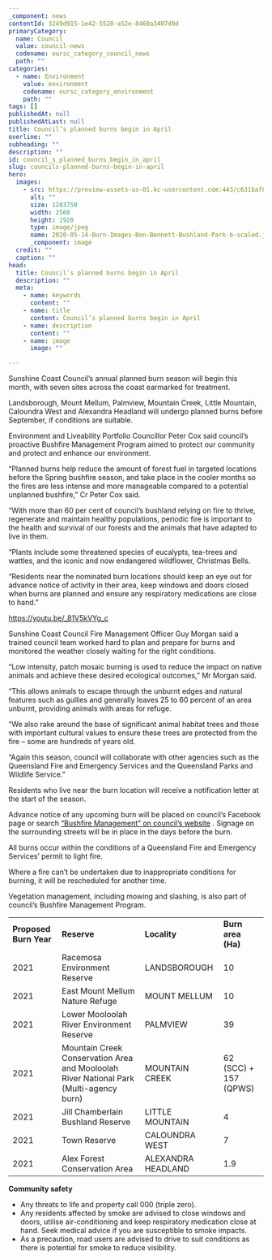 ```yaml
---
_component: news
contentId: 3249d915-1e42-5528-a52e-8460a3407d9d
primaryCategory:
  name: Council
  value: council-news
  codename: oursc_category_council_news
  path: ""
categories:
  - name: Environment
    value: environment
    codename: oursc_category_environment
    path: ""
tags: []
publishedAt: null
publishedAtLast: null
title: Council’s planned burns begin in April
overline: ""
subheading: ""
description: ""
id: council_s_planned_burns_begin_in_april
slug: councils-planned-burns-begin-in-april
hero:
  images:
    - src: https://preview-assets-us-01.kc-usercontent.com:443/c631baf8-1b46-001f-580c-d0001b68b4a8/e6e36737-0c7e-4f02-995e-0be90300f21c/2020-05-14-Burn-Images-Ben-Bennett-Bushland-Park-b-scaled.jpg
      alt: ""
      size: 1203750
      width: 2560
      height: 1920
      type: image/jpeg
      name: 2020-05-14-Burn-Images-Ben-Bennett-Bushland-Park-b-scaled.jpg
      _component: image
  credit: ""
  caption: ""
head:
  title: Council’s planned burns begin in April
  description: ""
  meta:
    - name: keywords
      content: ""
    - name: title
      content: Council’s planned burns begin in April
    - name: description
      content: ""
    - name: image
      image: ""

---
```

Sunshine Coast Council’s annual planned burn season will begin this month, with seven sites across the coast earmarked for treatment.

Landsborough, Mount Mellum, Palmview, Mountain Creek, Little Mountain, Caloundra West and Alexandra Headland will undergo planned burns before September, if conditions are suitable.

Environment and Liveability Portfolio Councillor Peter Cox said council’s proactive Bushfire Management Program aimed to protect our community and protect and enhance our environment.

“Planned burns help reduce the amount of forest fuel in targeted locations before the Spring bushfire season, and take place in the cooler months so the fires are less intense and more manageable compared to a potential unplanned bushfire,” Cr Peter Cox said.

“With more than 60 per cent of council’s bushland relying on fire to thrive, regenerate and maintain healthy populations, periodic fire is important to the health and survival of our forests and the animals that have adapted to live in them.

“Plants include some threatened species of eucalypts, tea-trees and wattles, and the iconic and now endangered wildflower, Christmas Bells.

“Residents near the nominated burn locations should keep an eye out for advance notice of activity in their area, keep windows and doors closed when burns are planned and ensure any respiratory medications are close to hand.”

<https://youtu.be/_81V5kVYg_c>


Sunshine Coast Council Fire Management Officer Guy Morgan said a trained council team worked hard to plan and prepare for burns and monitored the weather closely waiting for the right conditions.

“Low intensity, patch mosaic burning is used to reduce the impact on native animals and achieve these desired ecological outcomes,” Mr Morgan said.

“This allows animals to escape through the unburnt edges and natural features such as gullies and generally leaves 25 to 60 percent of an area unburnt, providing animals with areas for refuge.

“We also rake around the base of significant animal habitat trees and those with important cultural values to ensure these trees are protected from the fire – some are hundreds of years old.

“Again this season, council will collaborate with other agencies such as the Queensland Fire and Emergency Services and the Queensland Parks and Wildlife Service.”

Residents who live near the burn location will receive a notification letter at the start of the season.

Advance notice of any upcoming burn will be placed on council’s Facebook page or search [“Bushfire Management” on council’s website](https://www.sunshinecoast.qld.gov.au/Environment/Bushland-Protection/Bushfire-Management)
. Signage on the surrounding streets will be in place in the days before the burn.

All burns occur within the conditions of a Queensland Fire and Emergency Services’ permit to light fire.

Where a fire can’t be undertaken due to inappropriate conditions for burning, it will be rescheduled for another time.

Vegetation management, including mowing and slashing, is also part of council’s Bushfire Management Program.

|                        |                                                                                        |                    |                       |
| ---------------------- | -------------------------------------------------------------------------------------- | ------------------ | --------------------- |
| **Proposed Burn Year** | **Reserve**                                                                            | **Locality**       | **Burn area (Ha)**    |
| 2021                   | Racemosa Environment Reserve                                                           | LANDSBOROUGH       | 10                    |
| 2021                   | East Mount Mellum Nature Refuge                                                        | MOUNT MELLUM       | 10                    |
| 2021                   | Lower Mooloolah River Environment Reserve                                              | PALMVIEW           | 39                    |
| 2021                   | Mountain Creek Conservation Area and Mooloolah River National Park (Multi-agency burn) | MOUNTAIN CREEK     | 62 (SCC) + 157 (QPWS) |
| 2021                   | Jill Chamberlain Bushland Reserve                                                      | LITTLE MOUNTAIN    | 4                     |
| 2021                   | Town Reserve                                                                           | CALOUNDRA WEST     | 7                     |
| 2021                   | Alex Forest Conservation Area                                                          | ALEXANDRA HEADLAND | 1.9                   |

**Community safety**

*   Any threats to life and property call 000 (triple zero).
*   Any residents affected by smoke are advised to close windows and doors, utilise air-conditioning and keep respiratory medication close at hand. Seek medical advice if you are susceptible to smoke impacts. 
*   As a precaution, road users are advised to drive to suit conditions as there is potential for smoke to reduce visibility.

